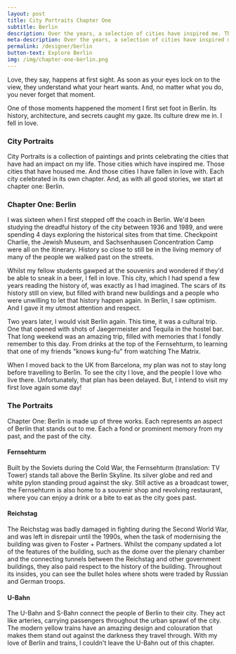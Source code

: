 ```yaml
---
layout: post
title: City Portraits Chapter One
subtitle: Berlin
description: Over the years, a selection of cities have inspired me. The City Portraits celebrates these cities. We start with Berlin.
meta-description: Over the years, a selection of cities have inspired me. The City Portraits celebrates these cities. We start with Berlin.
permalink: /designer/berlin
button-text: Explore Berlin
img: /img/chapter-one-berlin.png
---
```


Love, they say, happens at first sight. As soon as your eyes lock on to the view, they understand what your heart wants. And, no matter what you do, you never forget that moment.

One of those moments happened the moment I first set foot in Berlin. Its history, architecture, and secrets caught my gaze. Its culture drew me in. I fell in love.

### City Portraits
City Portraits is a collection of paintings and prints celebrating the cities that have had an impact on my life. Those cities which have inspired me. Those cities that have housed me. And those cities I have fallen in love with. Each city celebrated in its own chapter. And, as with all good stories, we start at chapter one: Berlin.


### Chapter One: Berlin

I was sixteen when I first stepped off the coach in Berlin. We'd been studying the dreadful history of the city between 1936 and 1989, and were spending 4 days exploring the historical sites from that time. Checkpoint Charlie, the Jewish Museum, and Sachsenhausen Concentration Camp were all on the itinerary. History so close to still be in the living memory of many of the people we walked past on the streets.

Whilst my fellow students gawped at the souvenirs and wondered if they'd be able to sneak in a beer, I fell in love. This city, which I had spend a few years reading the history of, was exactly as I had imagined. The scars of its history still on view, but filled with brand new buildings and a people who were unwilling to let that history happen again. In Berlin, I saw optimism. And I gave it my utmost attention and respect.

Two years later, I would visit Berlin again. This time, it was a cultural trip. One that opened with shots of Jaegermeister and Tequila in the hostel bar. That long weekend was an amazing trip, filled with memories that I fondly remember to this day. From drinks at the top of the Fernsehturm, to learning that one of my friends "knows kung-fu" from watching The Matrix.

When I moved back to the UK from Barcelona, my plan was not to stay long before travelling to Berlin. To see the city I love, and the people I love who live there. Unfortunately, that plan has been delayed. But, I intend to visit my first love again some day!

### The Portraits
Chapter One: Berlin is made up of three works. Each represents an aspect of Berlin that stands out to me. Each a fond or prominent memory from my past, and the past of the city.

#### Fernsehturm
Built by the Soviets during the Cold War, the Fernsehturm (translation: TV Tower) stands tall above the Berlin Skyline. Its silver globe and red and white pylon standing proud against the sky. Still active as a broadcast tower, the Fernsehturm is also home to a souvenir shop and revolving restaurant, where you can enjoy a drink or a bite to eat as the city goes past.

#### Reichstag
The Reichstag was badly damaged in fighting during the Second World War, and was left in disrepair until the 1990s, when the task of modernising the building was given to Foster + Partners. Whilst the company updated a lot of the features of the building, such as the dome over the plenary chamber and the connecting tunnels between the Reichstag and other government buildings, they also paid respect to the history of the building. Throughout its insides, you can see the bullet holes where shots were traded by Russian and German troops.

#### U-Bahn
The U-Bahn and S-Bahn connect the people of Berlin to their city. They act like arteries, carrying passengers throughout the urban sprawl of the city. The modern yellow trains have an amazing design and colouration that makes them stand out against the darkness they travel through. With my love of Berlin and trains, I couldn't leave the U-Bahn out of this chapter.
